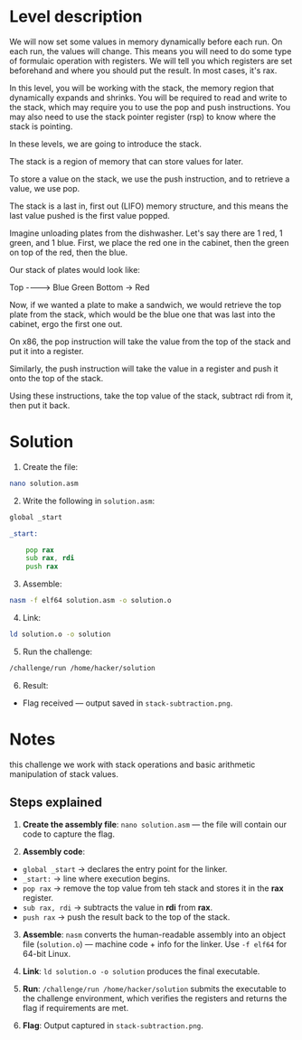 # Level description

We will now set some values in memory dynamically before each run. On each run, the values will change. This means you will need to do some type of formulaic operation with registers. We will tell you which registers are set beforehand and where you should put the result. In most cases, it's rax.

In this level, you will be working with the stack, the memory region that dynamically expands and shrinks. You will be required to read and write to the stack, which may require you to use the pop and push instructions. You may also need to use the stack pointer register (rsp) to know where the stack is pointing.

In these levels, we are going to introduce the stack.

The stack is a region of memory that can store values for later.

To store a value on the stack, we use the push instruction, and to retrieve a value, we use pop.

The stack is a last in, first out (LIFO) memory structure, and this means the last value pushed is the first value popped.

Imagine unloading plates from the dishwasher. Let's say there are 1 red, 1 green, and 1 blue. First, we place the red one in the cabinet, then the green on top of the red, then the blue.

Our stack of plates would look like:

Top ----> Blue
          Green
Bottom -> Red

Now, if we wanted a plate to make a sandwich, we would retrieve the top plate from the stack, which would be the blue one that was last into the cabinet, ergo the first one out.

On x86, the pop instruction will take the value from the top of the stack and put it into a register.

Similarly, the push instruction will take the value in a register and push it onto the top of the stack.

Using these instructions, take the top value of the stack, subtract rdi from it, then put it back.


# Solution

1. Create the file:
```bash
nano solution.asm
```

2. Write the following in `solution.asm`:
```asm
global _start

_start:

	pop rax
	sub rax, rdi
	push rax
```

3. Assemble:
```bash
nasm -f elf64 solution.asm -o solution.o
```

4. Link:
```bash
ld solution.o -o solution
```

5. Run the challenge:
```bash
/challenge/run /home/hacker/solution
```

6. Result:
- Flag received — output saved in `stack-subtraction.png`.

# Notes

this challenge we work with stack operations and basic arithmetic manipulation of stack values.

## Steps explained

1. **Create the assembly file**: `nano solution.asm` — the file will contain our code to capture the flag.

2. **Assembly code**:
- `global _start` → declares the entry point for the linker.
- `_start:` → line where execution begins.
- `pop rax` → remove the top value from teh stack and stores it in the **rax** register.
- `sub rax, rdi` → subtracts the value in **rdi** from **rax**.
- `push rax` → push the result back to the top of the stack.

3. **Assemble**: `nasm` converts the human-readable assembly into an object file (`solution.o`) — machine code + info for the linker. Use `-f elf64` for 64-bit Linux.

4. **Link**: `ld solution.o -o solution` produces the final executable.

5. **Run**: `/challenge/run /home/hacker/solution` submits the executable to the challenge environment, which verifies the registers and returns the flag if requirements are met.

6. **Flag**: Output captured in `stack-subtraction.png`.
